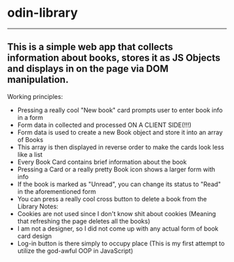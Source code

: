 # odin-library
----------------------
This is a simple web app that collects information about books, stores it as JS Objects and displays in on the page via DOM manipulation.
----------------------
Working principles:
* Pressing a really cool "New book" card prompts user to enter book info in a form
* Form data in collected and processed ON A CLIENT SIDE(!!!)
* Form data is used to create a new Book object and store it into an array of Books
* This array is then displayed in reverse order to make the cards look less like a list
* Every Book Card contains brief information about the book
* Pressing a Card or a really pretty Book icon shows a larger form with info
* If the book is marked as "Unread", you can change its status to "Read" in the aforementioned form
* You can press a really cool cross button to delete a book from the Library
Notes:
* Cookies are not used since I don't know shit about cookies (Meaning that refreshing the page deletes all the books)
* I am not a designer, so I did not come up with any actual form of book card design
* Log-in button is there simply to occupy place
(This is my first attempt to utilize the god-awful OOP in JavaScript)
